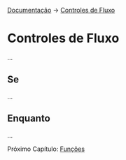[Documentação](README.md) -> [Controles de Fluxo](#)

# Controles de Fluxo
...

## Se
...
## Enquanto
...

Próximo Capítulo: [Funções](funcoes.md)
